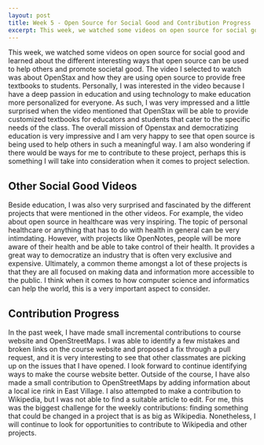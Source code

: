 ```yaml
---
layout: post
title: Week 5 - Open Source for Social Good and Contribution Progress
excerpt: This week, we watched some videos on open source for social good and learned about the different interesting ways that open source can be used to help others and promote societal good. Ultimately, a common theme amongst a lot of these projects is that they are all focused on making data and information more accessible to the public. I think when it comes to how computer science and informatics can help the world, this is a very important aspect to consider.
---
```


This week, we watched some videos on open source for social good and learned about the different interesting ways that open source can be used to help others and promote societal good. The video I selected to watch was about OpenStax and how they are using open source to provide free textbooks to students. Personally, I was interested in the video because I have a deep passion in education and using technology to make education more personalized for everyone. As such, I was very impressed and a little surprised when the video mentioned that OpenStax will be able to provide customized textbooks for educators and students that cater to the specific needs of the class. The overall mission of Openstax and democratizing education is very impressive and I am very happy to see that open source is being used to help others in such a meaningful way. I am also wondering if there would be ways for me to contribute to these project, perhaps this is something I will take into consideration when it comes to project selection.

## Other Social Good Videos
Beside education, I was also very surprised and fascinated by the different projects that were mentioned in the other videos. For example, the video about open source in healthcare was very inspiring. The topic of personal healthcare or anything that has to do with health in general can be very intimdating. However, with projects like OpenNotes, people will be more aware of their health and be able to take control of their health. It provides a great way to democratize an industry that is often very exclusive and expensive. Ultimately, a common theme amongst a lot of these projects is that they are all focused on making data and information more accessible to the public. I think when it comes to how computer science and informatics can help the world, this is a very important aspect to consider.

## Contribution Progress
In the past week, I have made small incremental contributions to course website and OpenStreetMaps. I was able to identify a few mistakes and broken links on the course website and proposed a fix through a pull request, and it is very interesting to see that other classmates are picking up on the issues that I have opened. I look forward to continue identifying ways to make the course website better. Outside of the course, I have also made a small contribution to OpenStreetMaps by adding information about a local ice rink in East Village. I also attempted to make a contribution to Wikipedia, but I was not able to find a suitable article to edit. For me, this was the biggest challenge for the weekly contributions: finding something that could be changed in a project that is as big as Wikipedia. Nonetheless, I will continue to look for opportunities to contribute to Wikipedia and other projects.






